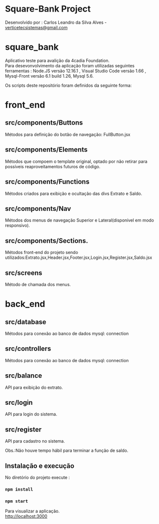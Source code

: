 # Square-Bank Project

Desenvolvido por : Carlos Leandro da Silva Alves - verticetecsistemas@gmail.com

# square_bank
Aplicativo teste para avalição da 4cadia Foundation.\
Para desevonvolvimento da aplicação foram utilizadas seguintes ferramentas : Node.JS versão 12.16.1 , Visual Studio Code versão 1.66 , Mysql-Front versão 6.1 build 1.26, Mysql 5.6.

Os scripts deste repositório foram definidos da seguinte forma:
# front_end
## src/components/Buttons 
Métodos para definição do botão de navegação: FullButton.jsx
## src/components/Elements 
Métodos que compoem o template original, optado por não retirar para possíveis reaproveitamentos futuros de código.
## src/components/Functions 
Métodos criados para exibição e ocultação das divs Extrato e Saldo.
## src/components/Nav 
Métodos dos menus de navegação Superior e Lateral(disponível em modo responsivo).
## src/components/Sections.
Métodos front-end do projeto sendo utilizados:Extrato.jsx,Header.jsx,Footer.jsx,Login.jsx,Register.jsx,Saldo.jsx
## src/screens 
Método de chamada dos menus.

# back_end
## src/database 
Métodos para conexão ao banco de dados mysql: connection

## src/controllers 
Métodos para conexão ao banco de dados mysql: connection

## src/balance  
API para exibição do extrato.

## src/login  
API para login do sistema.

## src/register  
API para cadastro no sistema.

Obs.:Não houve tempo hábil para terminar a função de saldo.

## Instalação e execução

No diretório do projeto execute :

### `npm install`
### `npm start`

Para visualizar a aplicação.\
[http://localhost:3000](http://localhost:3000) 

